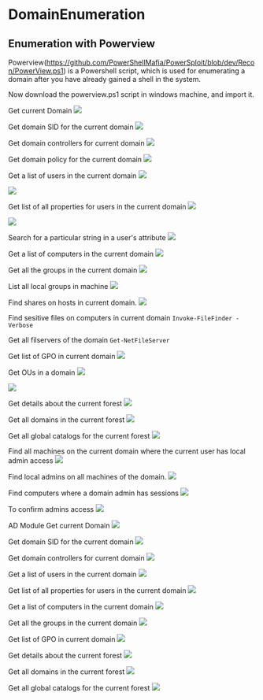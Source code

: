 # DomainEnumeration

## Enumeration with Powerview
Powerview(https://github.com/PowerShellMafia/PowerSploit/blob/dev/Recon/PowerView.ps1) is a Powershell script, which is used for enumerating a domain after you have already gained a shell in the system.

Now download the powerview.ps1 script in windows machine, and import it.

Get current Domain
![](images/3.png)

Get domain SID for the current domain
![](images/4.png)

Get domain controllers for current domain
![](images/6.png)

Get domain policy for the current domain
![](images/5.png)

Get a list of users in the current domain
![](images/7.png)

![](images/8.png)

Get list of all properties for users in the current domain
![](images/9.png)

![](images/10.png)

Search for a particular string in a user's attribute
![](images/14.png)

Get a list of computers in the current domain
![](images/11.png)

Get all the groups in the current domain
![](images/13.png)

List all local groups in machine
![](images/15.png)

Find shares on hosts in current domain.
![](images/16.png)

Find sesitive files on computers in current domain
``Invoke-FileFinder -Verbose``

Get all filservers of the domain
``Get-NetFileServer``

Get list of GPO in current domain
![](images/17.png)

Get OUs in a domain
![](images/18.png)

![](images/19.png)

Get details about the current forest
![](images/20.png)

Get all domains in the current forest
![](images/21.png)

Get all global catalogs for the current forest
![](images/22.png)

Find all machines on the current domain where the current user has local admin access
![](images/24.png)

Find local admins on all machines of the domain.
![](images/25.png)

Find computers where a domain admin has sessions
![](images/26.png)

To confirm admins access
![](images/27.png)

AD Module
Get current Domain
![](images/01.png)

Get domain SID for the current domain
![](images/02.png)

Get domain controllers for current domain
![](images/03.png)

Get a list of users in the current domain
![](images/04.png)

Get list of all properties for users in the current domain
![](images/05.png)

Get a list of computers in the current domain
![](images/07.png)

Get all the groups in the current domain
![](images/06.png)

Get list of GPO in current domain
![](images/08.png)

Get details about the current forest
![](images/09.png)

Get all domains in the current forest
![](images/010.png)

Get all global catalogs for the current forest
![](images/23.png)

